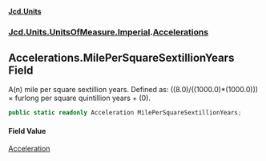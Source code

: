 #### [Jcd.Units](index.md 'index')
### [Jcd.Units.UnitsOfMeasure.Imperial](Jcd.Units.UnitsOfMeasure.Imperial.md 'Jcd.Units.UnitsOfMeasure.Imperial').[Accelerations](Accelerations.md 'Jcd.Units.UnitsOfMeasure.Imperial.Accelerations')

## Accelerations.MilePerSquareSextillionYears Field

A(n) mile per square sextillion years. Defined as: ((8.0)/((1000.0)*(1000.0))) × furlong per square quintillion years + (0).

```csharp
public static readonly Acceleration MilePerSquareSextillionYears;
```

#### Field Value
[Acceleration](Acceleration.md 'Jcd.Units.UnitTypes.Acceleration')